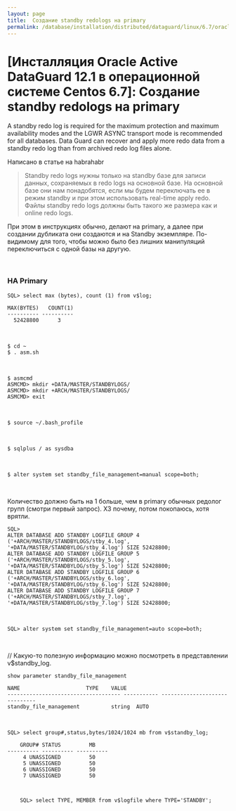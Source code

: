 ```yaml
---
layout: page
title:  Создание standby redologs на primary
permalink: /database/installation/distributed/dataguard/linux/6.7/oracle/12.1/standby-redologs-on-primary-instance/
---
```


# [Инсталляция Oracle Active DataGuard 12.1 в операционной системе Centos 6.7]: Создание standby redologs на primary


A standby redo log is required for the maximum protection and maximum availability modes and the LGWR ASYNC transport mode is recommended for all databases. Data Guard can recover and apply more redo data from a standby redo log than from archived redo log files alone.


Написано в статье на habrahabr

> Standby redo logs нужны только на standby базе для записи данных, сохраняемых в redo logs на основной базе. На основной базе они нам понадобятся, если мы будем переключать ее в режим standby и при этом использовать real-time apply redo. Файлы standby redo logs должны быть такого же размера как и online redo logs.


При этом в инструкциях обычно, делают на primary, а далее при создании дубликата они создаются и на Standby экземпляре. По-видимому для того, чтобы можно было без лишних манипуляций переключиться с одной базы на другую.


<br/>

### НА Primary


	SQL> select max (bytes), count (1) from v$log;

	MAX(BYTES)   COUNT(1)
	---------- ----------
	  52428800	    3


<br/>

	$ cd ~
	$ . asm.sh

<br/>

	$ asmcmd
	ASMCMD> mkdir +DATA/MASTER/STANDBYLOGS/
	ASMCMD> mkdir +ARCH/MASTER/STANDBYLOGS/
	ASMCMD> exit


<br/>


	$ source ~/.bash_profile

<br/>

	$ sqlplus / as sysdba

<br/>

	$ alter system set standby_file_management=manual scope=both;

<br/>

Количество должно быть на 1 больше, чем в primary обычных редолог групп (смотри первый запрос).
ХЗ почему, потом покопаюсь, хотя врятли.

<!--

	SQL>
	ALTER DATABASE ADD STANDBY LOGFILE GROUP 4 '+DATA/MASTER/STANDBYLOG/stby_4.log' SIZE 52428800;
	ALTER DATABASE ADD STANDBY LOGFILE GROUP 5 '+DATA/MASTER/STANDBYLOG/stby_5.log' SIZE 52428800;
	ALTER DATABASE ADD STANDBY LOGFILE GROUP 6 '+DATA/MASTER/STANDBYLOG/stby_6.log' SIZE 52428800;
	ALTER DATABASE ADD STANDBY LOGFILE GROUP 7 '+DATA/MASTER/STANDBYLOG/stby_7.log' SIZE 52428800;

-->

	SQL>
	ALTER DATABASE ADD STANDBY LOGFILE GROUP 4 ('+ARCH/MASTER/STANDBYLOGS/stby_4.log', '+DATA/MASTER/STANDBYLOG/stby_4.log') SIZE 52428800;
	ALTER DATABASE ADD STANDBY LOGFILE GROUP 5 ('+ARCH/MASTER/STANDBYLOGS/stby_5.log', '+DATA/MASTER/STANDBYLOG/stby_5.log') SIZE 52428800;
	ALTER DATABASE ADD STANDBY LOGFILE GROUP 6 ('+ARCH/MASTER/STANDBYLOGS/stby_6.log', '+DATA/MASTER/STANDBYLOG/stby_6.log') SIZE 52428800;
	ALTER DATABASE ADD STANDBY LOGFILE GROUP 7 ('+ARCH/MASTER/STANDBYLOGS/stby_7.log', '+DATA/MASTER/STANDBYLOG/stby_7.log') SIZE 52428800;

<br/>

	SQL> alter system set standby_file_management=auto scope=both;


<br/>


// Какую-то полезную информацию можно посмотреть в представлении v$standby_log.


	show parameter standby_file_management

	NAME				     TYPE	 VALUE
	------------------------------------ ----------- ------------------------------
	standby_file_management 	     string	 AUTO


<br/>

	SQL> select group#,status,bytes/1024/1024 mb from v$standby_log;

	    GROUP# STATUS	      MB
	---------- ---------- ----------
		 4 UNASSIGNED	      50
		 5 UNASSIGNED	      50
		 6 UNASSIGNED	      50
		 7 UNASSIGNED	      50



		SQL> select TYPE, MEMBER from v$logfile where TYPE='STANDBY';
